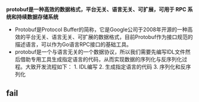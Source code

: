 **protobuf是一种高效的数据格式，平台无关、语言无关、可扩展，可用于 RPC 系统和持续数据存储系统**

+ Protobuf是Protocol Buffer的简称，它是Google公司于2008年开源的一种高效的平台无关、语言无关、可扩展的数据格式，目前Protobuf作为接口规范的描述语言，可以作为Go语言RPC接口的基础工具。
+ protobuf是一个与语言无关的一个数据协议，所以我们需要先编写IDL文件然后借助专用工具生成指定语言的代码，从而实现数据的序列化与反序列化过程。大致开发流程如下： 1. IDL编写 2. 生成指定语言的代码 3. 序列化和反序列化


## **fail**